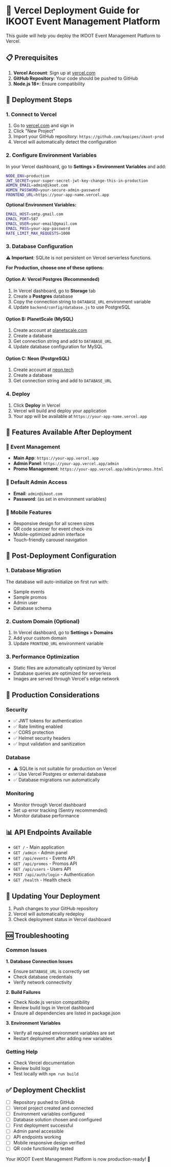 # 🚀 Vercel Deployment Guide for IKOOT Event Management Platform

This guide will help you deploy the IKOOT Event Management Platform to Vercel.

## 📋 Prerequisites

1. **Vercel Account**: Sign up at [vercel.com](https://vercel.com)
2. **GitHub Repository**: Your code should be pushed to GitHub
3. **Node.js 18+**: Ensure compatibility

## 🔧 Deployment Steps

### 1. Connect to Vercel

1. Go to [vercel.com](https://vercel.com) and sign in
2. Click "New Project"
3. Import your GitHub repository: `https://github.com/kopipes/ikoot-prod`
4. Vercel will automatically detect the configuration

### 2. Configure Environment Variables

In your Vercel dashboard, go to **Settings > Environment Variables** and add:

```bash
NODE_ENV=production
JWT_SECRET=your-super-secret-jwt-key-change-this-in-production
ADMIN_EMAIL=admin@ikoot.com
ADMIN_PASSWORD=your-secure-admin-password
FRONTEND_URL=https://your-app-name.vercel.app
```

**Optional Environment Variables:**
```bash
EMAIL_HOST=smtp.gmail.com
EMAIL_PORT=587
EMAIL_USER=your-email@gmail.com
EMAIL_PASS=your-app-password
RATE_LIMIT_MAX_REQUESTS=1000
```

### 3. Database Configuration

⚠️ **Important**: SQLite is not persistent on Vercel serverless functions.

**For Production, choose one of these options:**

#### Option A: Vercel Postgres (Recommended)
1. In Vercel dashboard, go to **Storage** tab
2. Create a **Postgres** database
3. Copy the connection string to `DATABASE_URL` environment variable
4. Update `backend/config/database.js` to use PostgreSQL

#### Option B: PlanetScale (MySQL)
1. Create account at [planetscale.com](https://planetscale.com)
2. Create a database
3. Get connection string and add to `DATABASE_URL`
4. Update database configuration for MySQL

#### Option C: Neon (PostgreSQL)
1. Create account at [neon.tech](https://neon.tech)
2. Create a database
3. Get connection string and add to `DATABASE_URL`

### 4. Deploy

1. Click **Deploy** in Vercel
2. Vercel will build and deploy your application
3. Your app will be available at `https://your-app-name.vercel.app`

## 🌟 Features Available After Deployment

### 🎪 Event Management
- **Main App**: `https://your-app.vercel.app`
- **Admin Panel**: `https://your-app.vercel.app/admin`
- **Promo Management**: `https://your-app.vercel.app/admin/promos.html`

### 🔐 Default Admin Access
- **Email**: `admin@ikoot.com`
- **Password**: (as set in environment variables)

### 📱 Mobile Features
- Responsive design for all screen sizes
- QR code scanner for event check-ins
- Mobile-optimized admin interface
- Touch-friendly carousel navigation

## 🔧 Post-Deployment Configuration

### 1. Database Migration
The database will auto-initialize on first run with:
- Sample events
- Sample promos
- Admin user
- Database schema

### 2. Custom Domain (Optional)
1. In Vercel dashboard, go to **Settings > Domains**
2. Add your custom domain
3. Update `FRONTEND_URL` environment variable

### 3. Performance Optimization
- Static files are automatically optimized by Vercel
- Database queries are optimized for serverless
- Images are served through Vercel's edge network

## 🚨 Production Considerations

### Security
- ✅ JWT tokens for authentication
- ✅ Rate limiting enabled
- ✅ CORS protection
- ✅ Helmet security headers
- ✅ Input validation and sanitization

### Database
- ⚠️ SQLite is not suitable for production on Vercel
- ✅ Use Vercel Postgres or external database
- ✅ Database migrations run automatically

### Monitoring
- Monitor through Vercel dashboard
- Set up error tracking (Sentry recommended)
- Monitor database performance

## 📊 API Endpoints Available

- `GET /` - Main application
- `GET /admin` - Admin panel
- `GET /api/events` - Events API
- `GET /api/promos` - Promos API
- `GET /api/users` - Users API
- `POST /api/auth/login` - Authentication
- `GET /health` - Health check

## 🔄 Updating Your Deployment

1. Push changes to your GitHub repository
2. Vercel will automatically redeploy
3. Check deployment status in Vercel dashboard

## 🆘 Troubleshooting

### Common Issues

**1. Database Connection Issues**
- Ensure `DATABASE_URL` is correctly set
- Check database credentials
- Verify network connectivity

**2. Build Failures**
- Check Node.js version compatibility
- Review build logs in Vercel dashboard
- Ensure all dependencies are listed in package.json

**3. Environment Variables**
- Verify all required environment variables are set
- Restart deployment after adding new variables

### Getting Help
- Check Vercel documentation
- Review build logs
- Test locally with `npm run build`

## ✅ Deployment Checklist

- [ ] Repository pushed to GitHub
- [ ] Vercel project created and connected
- [ ] Environment variables configured
- [ ] Database solution chosen and configured
- [ ] First deployment successful
- [ ] Admin panel accessible
- [ ] API endpoints working
- [ ] Mobile responsive design verified
- [ ] QR code functionality tested

Your IKOOT Event Management Platform is now production-ready! 🎉